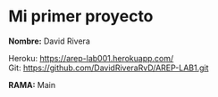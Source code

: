 # Mi primer proyecto


**Nombre:** David Rivera   
 
Heroku: https://arep-lab001.herokuapp.com/    
Git: https://github.com/DavidRiveraRvD/AREP-LAB1.git   

**RAMA:** Main  